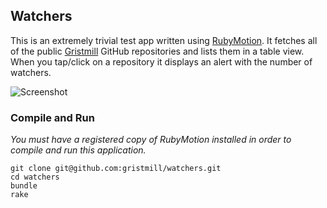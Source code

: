 ## Watchers

This is an extremely trivial test app written using [RubyMotion](http://rubymotion.com). It fetches all of the public [Gristmill](http://gristmill.io) GitHub repositories and lists them in a table view. When you tap/click on a repository it displays an alert with the number of watchers.

![Screenshot](http://f.cl.ly/items/2207092P1E2O0g27412z/Screen%20Shot%202012-09-07%20at%203.00.48%20PM.png)

### Compile and Run

_You must have a registered copy of RubyMotion installed in order to compile and run this application._

```
git clone git@github.com:gristmill/watchers.git
cd watchers
bundle
rake
```
